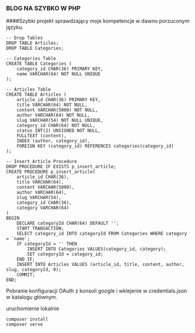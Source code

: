 ### BLOG NA SZYBKO W PHP

####Szybki projekt sprawdzający moje kompetencje w dawno porzuconym języku.


```mysql
-- Drop Tables
DROP TABLE Articles;
DROP TABLE Categories;

-- Categories Table
CREATE TABLE Categories (
    category_id CHAR(36) PRIMARY KEY,
    name VARCHAR(64) NOT NULL UNIQUE 
);

-- Articles Table
CREATE TABLE Articles (
    article_id CHAR(36) PRIMARY KEY,
    title VARCHAR(64) NOT NULL,
    content VARCHAR(5000) NOT NULL,
    author VARCHAR(64) NOT NULL,
    slug VARCHAR(54) NOT NULL UNIQUE,
    category_id CHAR(64) NOT NULL,
    status INT(2) UNSIGNED NOT NULL,
    FULLTEXT (content),
    INDEX (author, category_id),
    FOREIGN KEY (category_id) REFERENCES categories(category_id)
);

-- Insert Article Procedure
DROP PROCEDURE IF EXISTS p_insert_article;
CREATE PROCEDURE p_insert_article(
    article_id CHAR(36),
    title VARCHAR(64),
    content VARCHAR(5000),
    author VARCHAR(64),
    slug VARCHAR(54),
    category_id CHAR(36),
    category VARCHAR(64)
)
BEGIN
    DECLARE categoryId CHAR(64) DEFAULT '';
    START TRANSACTION;
    SELECT category_id INTO categoryId FROM Categories WHERE category = `name`;
    IF categoryId = '' THEN
        INSERT INTO Categories VALUES(category_id, category);
        SET categoryId = category_id; 
    END IF;
    INSERT INTO Articles VALUES (article_id, title, content, author, slug, categoryId, 0);
    COMMIT;
END;
```

Pobranie konfiguracji OAuth z konsoli google i wklejenie w credentials.json w katalogu głównym.

uruchomienie lokalnie
```
composer install
composer serve
```

